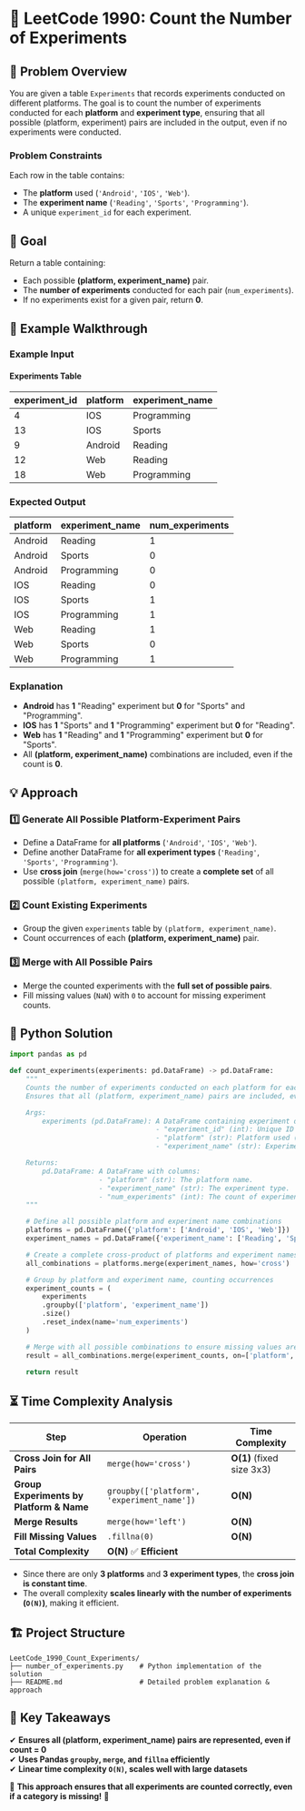 # 🔬 **LeetCode 1990: Count the Number of Experiments**  

## 📌 **Problem Overview**  
You are given a table `Experiments` that records experiments conducted on different platforms. The goal is to count the number of experiments conducted for each **platform** and **experiment type**, ensuring that all possible (platform, experiment) pairs are included in the output, even if no experiments were conducted.  

### **Problem Constraints**  
Each row in the table contains:  
- The **platform** used (`'Android'`, `'IOS'`, `'Web'`).
- The **experiment name** (`'Reading'`, `'Sports'`, `'Programming'`).
- A unique `experiment_id` for each experiment.

## 🎯 **Goal**  
Return a table containing:  
- Each possible **(platform, experiment_name)** pair.  
- The **number of experiments** conducted for each pair (`num_experiments`).  
- If no experiments exist for a given pair, return **0**.  

## 📝 **Example Walkthrough**  

### **Example Input**  

#### **Experiments Table**  
| experiment_id | platform | experiment_name  |
|--------------|---------|------------------|
| 4            | IOS     | Programming      |
| 13           | IOS     | Sports           |
| 9            | Android | Reading          |
| 12           | Web     | Reading          |
| 18           | Web     | Programming      |

### **Expected Output**  
| platform  | experiment_name | num_experiments |
|-----------|----------------|-----------------|
| Android   | Reading        | 1               |
| Android   | Sports         | 0               |
| Android   | Programming    | 0               |
| IOS       | Reading        | 0               |
| IOS       | Sports         | 1               |
| IOS       | Programming    | 1               |
| Web       | Reading        | 1               |
| Web       | Sports         | 0               |
| Web       | Programming    | 1               |

### **Explanation**  
- **Android** has **1** "Reading" experiment but **0** for "Sports" and "Programming".  
- **IOS** has **1** "Sports" and **1** "Programming" experiment but **0** for "Reading".  
- **Web** has **1** "Reading" and **1** "Programming" experiment but **0** for "Sports".  
- All **(platform, experiment_name)** combinations are included, even if the count is **0**.  

## 💡 **Approach**  

### **1️⃣ Generate All Possible Platform-Experiment Pairs**  
- Define a DataFrame for **all platforms** (`'Android'`, `'IOS'`, `'Web'`).  
- Define another DataFrame for **all experiment types** (`'Reading'`, `'Sports'`, `'Programming'`).  
- Use **cross join** (`merge(how='cross')`) to create a **complete set** of all possible `(platform, experiment_name)` pairs.

### **2️⃣ Count Existing Experiments**  
- Group the given `experiments` table by `(platform, experiment_name)`.  
- Count occurrences of each **(platform, experiment_name)** pair.  

### **3️⃣ Merge with All Possible Pairs**  
- Merge the counted experiments with the **full set of possible pairs**.  
- Fill missing values (`NaN`) with `0` to account for missing experiment counts.

## 🚀 **Python Solution**  

```python
import pandas as pd

def count_experiments(experiments: pd.DataFrame) -> pd.DataFrame:
    """
    Counts the number of experiments conducted on each platform for each experiment type.
    Ensures that all (platform, experiment_name) pairs are included, even if no experiments exist.

    Args:
        experiments (pd.DataFrame): A DataFrame containing experiment details with columns:
                                    - "experiment_id" (int): Unique ID of the experiment.
                                    - "platform" (str): Platform used ('Android', 'IOS', 'Web').
                                    - "experiment_name" (str): Experiment type ('Reading', 'Sports', 'Programming').

    Returns:
        pd.DataFrame: A DataFrame with columns:
                      - "platform" (str): The platform name.
                      - "experiment_name" (str): The experiment type.
                      - "num_experiments" (int): The count of experiments for each platform-experiment pair.
    """

    # Define all possible platform and experiment name combinations
    platforms = pd.DataFrame({'platform': ['Android', 'IOS', 'Web']})
    experiment_names = pd.DataFrame({'experiment_name': ['Reading', 'Sports', 'Programming']})

    # Create a complete cross-product of platforms and experiment names
    all_combinations = platforms.merge(experiment_names, how='cross')

    # Group by platform and experiment name, counting occurrences
    experiment_counts = (
        experiments
        .groupby(['platform', 'experiment_name'])
        .size()
        .reset_index(name='num_experiments')
    )

    # Merge with all possible combinations to ensure missing values are included
    result = all_combinations.merge(experiment_counts, on=['platform', 'experiment_name'], how='left').fillna(0)

    return result
```

## ⏳ **Time Complexity Analysis**  

| Step | Operation | Time Complexity |
|------|------------|----------------|
| **Cross Join for All Pairs** | `merge(how='cross')` | **O(1)** (fixed size 3x3) |
| **Group Experiments by Platform & Name** | `groupby(['platform', 'experiment_name'])` | **O(N)** |
| **Merge Results** | `merge(how='left')` | **O(N)** |
| **Fill Missing Values** | `.fillna(0)` | **O(N)** |
| **Total Complexity** | **O(N)** ✅ **Efficient** |

- Since there are only **3 platforms** and **3 experiment types**, the **cross join is constant time**.
- The overall complexity **scales linearly with the number of experiments (`O(N)`)**, making it efficient.

## 🏗 **Project Structure**  

```
LeetCode_1990_Count_Experiments/
├── number_of_experiments.py    # Python implementation of the solution
├── README.md                   # Detailed problem explanation & approach
```

## 🎯 **Key Takeaways**  
✔ **Ensures all (platform, experiment_name) pairs are represented, even if count = 0**  
✔ **Uses Pandas `groupby`, `merge`, and `fillna` efficiently**  
✔ **Linear time complexity `O(N)`, scales well with large datasets**  

🚀 **This approach ensures that all experiments are counted correctly, even if a category is missing!** 🎯  
